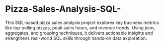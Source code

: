 # Pizza-Sales-Analysis-SQL-
This SQL-based pizza sales analysis project explores key business metrics like top-selling pizzas, peak sales hours, and revenue trends. Using joins, aggregates, and grouping techniques, it delivers actionable insights and strengthens real-world SQL skills through hands-on data exploration.
